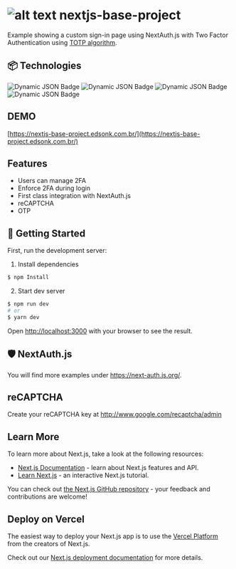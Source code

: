 # ![alt text](https://github.githubassets.com/images/icons/emoji/unicode/1f510.png) nextjs-base-project

Example showing a custom sign-in page using NextAuth.js with Two Factor Authentication using [TOTP algorithm](https://en.wikipedia.org/wiki/Time-based_one-time_password).

## 📦 Technologies
![Dynamic JSON Badge](https://img.shields.io/badge/dynamic/json?url=https%3A%2F%2Fraw.githubusercontent.com%2Fedson-k%2Fnextjs-base-project%2Fmain%2Fpackage.json&query=%24.dependencies.next&label=NextJS)
![Dynamic JSON Badge](https://img.shields.io/badge/dynamic/json?url=https%3A%2F%2Fraw.githubusercontent.com%2Fedson-k%2Fnextjs-base-project%2Fmain%2Fpackage.json&query=%24.dependencies%5B'next-auth'%5D&label=Next-Auth)
![Dynamic JSON Badge](https://img.shields.io/badge/dynamic/json?url=https%3A%2F%2Fraw.githubusercontent.com%2Fedson-k%2Fnextjs-base-project%2Fmain%2Fpackage.json&query=%24.dependencies%5B'react'%5D&label=ReactJS)
![Dynamic JSON Badge](https://img.shields.io/badge/dynamic/json?url=https%3A%2F%2Fraw.githubusercontent.com%2Fedson-k%2Fnextjs-base-project%2Fmain%2Fpackage.json&query=%24.dependencies%5B'%40chakra-ui%2Freact'%5D&label=%40chakra-ui%2Freact)


## DEMO
[https://nextjs-base-project.edsonk.com.br/](https://nextjs-base-project.edsonk.com.br/)

## Features
- Users can manage 2FA
- Enforce 2FA during login
- First class integration with NextAuth.js
- reCAPTCHA
- OTP

## 🚀 Getting Started

First, run the development server:

1. Install dependencies

```bash
$ npm Install
```

2. Start dev server

```bash
$ npm run dev
# or
$ yarn dev
```

Open [http://localhost:3000](http://localhost:3000) with your browser to see the result.

## 🛡 NextAuth.js

You will find more examples under https://next-auth.js.org/.

## reCAPTCHA
Create your reCAPTCHA key at http://www.google.com/recaptcha/admin

## Learn More

To learn more about Next.js, take a look at the following resources:

- [Next.js Documentation](https://nextjs.org/docs) - learn about Next.js features and API.
- [Learn Next.js](https://nextjs.org/learn) - an interactive Next.js tutorial.

You can check out [the Next.js GitHub repository](https://github.com/vercel/next.js/) - your feedback and contributions are welcome!

## Deploy on Vercel

The easiest way to deploy your Next.js app is to use the [Vercel Platform](https://vercel.com/new?utm_medium=default-template&filter=next.js&utm_source=create-next-app&utm_campaign=create-next-app-readme) from the creators of Next.js.

Check out our [Next.js deployment documentation](https://nextjs.org/docs/deployment) for more details.
